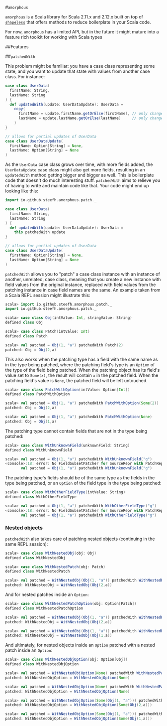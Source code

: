 #`amorphous`

`amorphous` is a Scala library for Scala 2.11.x and 2.12.x built on top of [`shapeless`](https://github.com/milessabin/shapeless) that offers methods to reduce boilerplate in your Scala code.

For now, `amorphous` has a limited API, but in the future it might mature into a feature rich toolkit for working with Scala types

##Features

##`patchedWith`

This problem might be familiar: you have a case class representing some state, and you want to update that state with values from another case class. For instance:

```scala
case class UserData(
  firstName: String,
  lastName: String
) {
  def updatedWith(update: UserDataUpdate): UserData =
	copy(
	  firstName = update.firstName.getOrElse(firstName), // only change if it is set in update
	  lastName = update.lastName.getOrElse(lastName)     // only change if it is set in update
	)
}

// allows for partial updates of UserData
case class UserDataUpdate(
  firstName: Option[String] = None,
  lastName: Option[String] = None
)
```

As the `UserData` case class grows over time, with more fields added, the `UserDataUpdate` case class might also get more fields, resulting in an `updatedWith` method getting bigger and bigger as well. This is boilerplate code that doesn't do much interesting stuff. `patchedWith` aims to relieve you of having to write and maintain code like that. Your code might end up looking like this:

```scala
import io.github.steefh.amorphous.patch._

case class UserData(
  firstName: String,
  lastName: String
) {
  def updatedWith(update: UserDataUpdate): UserData =
	this patchedWith update
}

// allows for partial updates of UserData
case class UserDataUpdate(
  firstName: Option[String] = None,
  lastName: Option[String] = None
)
```

`patchedWith` allows you to "patch" a case class instance with an instance of another, unrelated, case class, meaning that you create a new instance with field values from the original instance, replaced with field values from the patching instance in case field names are the same. An example taken from a Scala REPL session might illustrate this:

```scala
scala> import io.github.steefh.amorphous.patch._
import io.github.steefh.amorphous.patch._

scala> case class Obj(intValue: Int, stringValue: String)
defined class Obj

scala> case class Patch(intValue: Int)
defined class Patch

scala> val patched = Obj(1, "a") patchedWith Patch(2)
patched: Obj = Obj(2,a)
```

This also works when the patching type has a field with the same name as in the type being patched, where the patching field's type is an `Option` of the type of the field being patched. When the patching object has its field's value set to `Some(x)`, the result will contain `x` in the patched field. When the patching field's value is `None`, the patched field will be left untouched. 

```scala
scala> case class PatchWithOption(intValue: Option[Int])
defined class PatchWithOption

scala> val patched = Obj(1, "a") patchedWith PatchWithOption(Some(2))
patched: Obj = Obj(2,a)

scala> val patched = Obj(1, "a") patchedWith PatchWithOption(None)
patched: Obj = Obj(1,a)
```

The patching type cannot contain fields that are not in the type being patched:

```scala
scala> case class WithUnknownField(unknownField: String)
defined class WithUnknownField

scala> val patched = Obj(1, "a") patchedWith WithUnknownField("g")
<console>:18: error: No FieldSubsetPatcher for SourceRepr with PatchRepr
       val patched = Obj(1, "a") patchedWith WithUnknownField("g")
```

The patching type's fields should be of the same type as the fields in the type being patched, or an `Option` of the field type in the type being patched:

```scala
scala> case class WithOtherFieldType(intValue: String)
defined class WithOtherFieldType

scala> val patched = Obj(1, "a") patchedWith WithOtherFieldType("g")
<console>:18: error: No FieldSubsetPatcher for SourceRepr with PatchRepr
       val patched = Obj(1, "a") patchedWith WithOtherFieldType("g")
```

### Nested objects

`patchedWith` also takes care of patching nested objects (continuing in the same REPL session):

```scala
scala> case class WithNestedObj(obj: Obj)
defined class WithNestedObj

scala> case class WithNestedPatch(obj: Patch)
defined class WithNestedPatch

scala> val patched = WithNestedObj(Obj(1, "a")) patchedWith WithNestedPatch(Patch(2))
patched: WithNestedObj = WithNestedObj(Obj(2,a))
```

And for nested patches inside an `Option`:

```scala
scala> case class WithNestedPatchOption(obj: Option[Patch])
defined class WithNestedPatchOption

scala> val patched = WithNestedObj(Obj(1, "a")) patchedWith WithNestedPatchOption(Some(Patch(2)))
patched: WithNestedObj = WithNestedObj(Obj(2,a))

scala> val patched = WithNestedObj(Obj(1, "a")) patchedWith WithNestedPatchOption(None)
patched: WithNestedObj = WithNestedObj(Obj(1,a))
```

And ultimately, for nested objects inside an `Option` patched with a nested patch inside an `Option`:

```scala
scala> case class WithNestedObjOption(obj: Option[Obj])
defined class WithNestedObjOption

scala> val patched = WithNestedObjOption(None) patchedWith WithNestedPatchOption(Some(Patch(2)))
patched: WithNestedObjOption = WithNestedObjOption(None)

scala> val patched = WithNestedObjOption(None) patchedWith WithNestedPatchOption(None)
patched: WithNestedObjOption = WithNestedObjOption(None)

scala> val patched = WithNestedObjOption(Some(Obj(1, "a"))) patchedWith WithNestedPatchOption(Some(Patch(2)))
patched: WithNestedObjOption = WithNestedObjOption(Some(Obj(2,a)))

scala> val patched = WithNestedObjOption(Some(Obj(1, "a"))) patchedWith WithNestedPatchOption(None)
patched: WithNestedObjOption = WithNestedObjOption(Some(Obj(1,a)))
```
